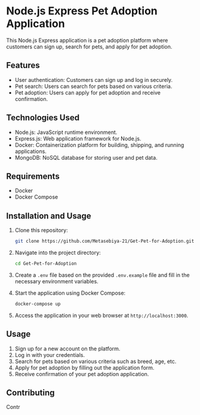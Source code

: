 # Node.js Express Pet Adoption Application

This Node.js Express application is a pet adoption platform where customers can sign up, search for pets, and apply for pet adoption.

## Features

- User authentication: Customers can sign up and log in securely.
- Pet search: Users can search for pets based on various criteria.
- Pet adoption: Users can apply for pet adoption and receive confirmation.

## Technologies Used

- Node.js: JavaScript runtime environment.
- Express.js: Web application framework for Node.js.
- Docker: Containerization platform for building, shipping, and running applications.
- MongoDB: NoSQL database for storing user and pet data.

## Requirements

- Docker
- Docker Compose

## Installation and Usage

1. Clone this repository:

    ```bash
    git clone https://github.com/Metasebiya-21/Get-Pet-for-Adoption.git
    ```

2. Navigate into the project directory:

    ```bash
    cd Get-Pet-for-Adoption
    ```

3. Create a `.env` file based on the provided `.env.example` file and fill in the necessary environment variables.

4. Start the application using Docker Compose:

    ```bash
    docker-compose up
    ```

5. Access the application in your web browser at `http://localhost:3000`.

## Usage

1. Sign up for a new account on the platform.
2. Log in with your credentials.
3. Search for pets based on various criteria such as breed, age, etc.
4. Apply for pet adoption by filling out the application form.
5. Receive confirmation of your pet adoption application.

## Contributing

Contr
